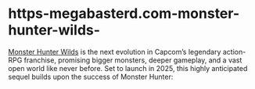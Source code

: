 # https-megabasterd.com-monster-hunter-wilds-
[Monster Hunter Wilds](https://megabasterd.com/monster-hunter-wilds/) is the next evolution in Capcom’s legendary action-RPG franchise, promising bigger monsters, deeper gameplay, and a vast open world like never before. Set to launch in 2025, this highly anticipated sequel builds upon the success of Monster Hunter: 
